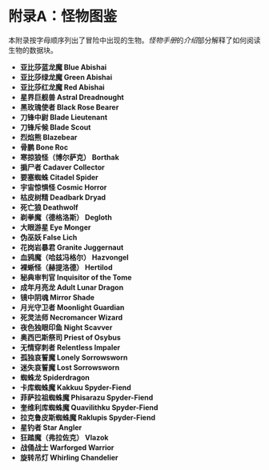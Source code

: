 # 附录A：怪物图鉴

本附录按字母顺序列出了冒险中出现的生物。*怪物手册*的*介绍*部分解释了如何阅读生物的数据块。

- **亚比莎蓝龙魔 Blue Abishai**
- **亚比莎绿龙魔 Green Abishai**
- **亚比莎红龙魔 Red Abishai**
- **星界巨舰兽 Astral Dreadnought**
- **黑玫瑰使者 Black Rose Bearer**
- **刀锋中尉 Blade Lieutenant**
- **刀锋斥候 Blade Scout**
- **烈焰熊 Blazebear**
- **骨鹏 Bone Roc**
- **寒掠狼怪（博尔萨克） Borthak**
- **掮尸者 Cadaver Collector**
- **要塞蜘蛛 Citadel Spider**
- **宇宙惊惧怪 Cosmic Horror**
- **枯皮树精 Deadbark Dryad**
- **死亡狼 Deathwolf**
- **剃拳魔（德格洛斯） Degloth**
- **大眼游星 Eye Monger**
- **伪巫妖 False Lich**
- **花岗岩暴君 Granite Juggernaut**
- **血鸦魔（哈兹冯格尔） Hazvongel**
- **裸蜥怪（赫提洛德） Hertilod**
- **秘典审判官 Inquisitor of the Tome**
- **成年月亮龙 Adult Lunar Dragon**
- **镜中阴魂 Mirror Shade**
- **月光守卫者 Moonlight Guardian**
- **死灵法师 Necromancer Wizard**
- **夜色独眼印鱼 Night Scavver**
- **奥西巴斯祭司 Priest of Osybus**
- **无情穿刺者 Relentless Impaler**
- **孤独哀誓魔 Lonely Sorrowsworn**
- **迷失哀誓魔 Lost Sorrowsworn**
- **蜘蛛龙 Spiderdragon**
- **卡库蜘蛛魔 Kakkuu Spyder-Fiend**
- **菲萨拉祖蜘蛛魔 Phisarazu Spyder-Fiend**
- **奎维利库蜘蛛魔 Quavilithku Spyder-Fiend**
- **拉克鲁皮斯蜘蛛魔 Raklupis Spyder-Fiend**
- **星钓者 Star Angler**
- **狂踏魔（弗拉佐克） Vlazok**
- **战俑战士 Warforged Warrior**
- **旋转吊灯 Whirling Chandelier**